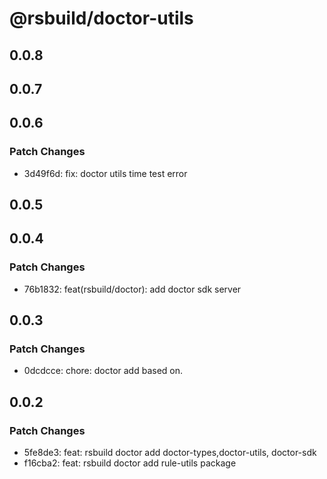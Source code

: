 # @rsbuild/doctor-utils

## 0.0.8

## 0.0.7

## 0.0.6

### Patch Changes

- 3d49f6d: fix: doctor utils time test error

## 0.0.5

## 0.0.4

### Patch Changes

- 76b1832: feat(rsbuild/doctor): add doctor sdk server

## 0.0.3

### Patch Changes

- 0dcdcce: chore: doctor add based on.

## 0.0.2

### Patch Changes

- 5fe8de3: feat: rsbuild doctor add doctor-types,doctor-utils, doctor-sdk
- f16cba2: feat: rsbuild doctor add rule-utils package
